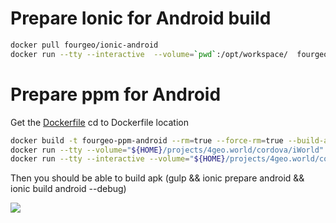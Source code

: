 # Prepare Ionic for Android build
```bash
docker pull fourgeo/ionic-android
docker run --tty --interactive  --volume=`pwd`:/opt/workspace/  fourgeo/ionic-android /bin/bash
```
# Prepare ppm for Android
Get the [Dockerfile](https://raw.githubusercontent.com/c0d3r85/dockerfiles/master/ppm-prepare-android/Dockerfile)
cd to Dockerfile location
```bash
docker build -t fourgeo-ppm-android --rm=true --force-rm=true --build-arg uid=`id -u` --build-arg gid=`id -g` .
docker run --tty --volume="${HOME}/projects/4geo.world/cordova/iWorld":/home/developer/project fourgeo-ppm-android
docker run --tty --interactive --volume="${HOME}/projects/4geo.world/cordova/iWorld":/home/developer/project fourgeo-ppm-android /bin/bash
```
Then you should be able to build apk (gulp && ionic prepare android && ionic build android --debug)

[![](https://images.microbadger.com/badges/image/fourgeo/android-dev.svg)](https://microbadger.com/images/fourgeo/android-dev "Get your own image badge on microbadger.com")
